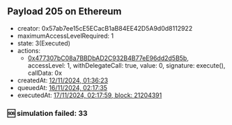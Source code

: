 ## Payload 205 on Ethereum

- creator: 0x57ab7ee15cE5ECacB1aB84EE42D5A9d0d8112922
- maximumAccessLevelRequired: 1
- state: 3(Executed)
- actions:
  - [0x477307bC08a7BBDbAD2C932B4B77eE96dd2d5B5b](https://etherscan.io/tx/0x477307bC08a7BBDbAD2C932B4B77eE96dd2d5B5b), accessLevel: 1, withDelegateCall: true, value: 0, signature: execute(), callData: 0x
- createdAt: [12/11/2024, 01:36:23](https://etherscan.io/tx/0xc7eef9a50dc914ae719fb1943d6ce060e1211131c9d97ee056a45458fdbc2ea5)
- queuedAt: [16/11/2024, 02:17:35](https://etherscan.io/tx/0x499d67e6fd2340fddd0b8c6d1751592fb9c4326a4daf0fb584d318b49015fd7a)
- executedAt: [17/11/2024, 02:17:59, block: 21204391](https://etherscan.io/tx/0xb0fdc1758d8d05b09632522d426ba6a5243d9ec416f14768fbeeb7f371fdfb08)

### :sos: simulation failed: 33
